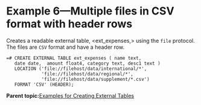 # Example 6—Multiple files in CSV format with header rows 

Creates a readable external table, <ext\_expenses,\> using the `file` protocol. The files are `CSV` format and have a header row.

```
=# CREATE EXTERNAL TABLE ext_expenses ( name text, 
   date date,  amount float4, category text, desc1 text ) 
   LOCATION ('file://filehost/data/international/*', 
             'file://filehost/data/regional/*',
             'file://filehost/data/supplement/*.csv')
   FORMAT 'CSV' (HEADER);

```

**Parent topic:**[Examples for Creating External Tables](../external/g-creating-external-tables---examples.html)

